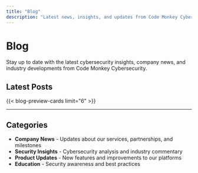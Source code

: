 ```yaml
---
title: "Blog"
description: "Latest news, insights, and updates from Code Monkey Cybersecurity"
---
```


# Blog

Stay up to date with the latest cybersecurity insights, company news, and industry developments from Code Monkey Cybersecurity.

## Latest Posts

{{< blog-preview-cards limit="6" >}}

---

## Categories

- **Company News** - Updates about our services, partnerships, and milestones
- **Security Insights** - Cybersecurity analysis and industry commentary  
- **Product Updates** - New features and improvements to our platforms
- **Education** - Security awareness and best practices
